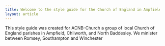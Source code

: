 ```yaml
---
title: Welcome to the style guide for the Church of England in Ampfield, Chilworth and North Baddesley
layout: article
---
```


This style guide was created for ACNB-Church a group of local Church of England parishes in Ampfield, Chilworth, and North Baddesley. We minister between Romsey, Southampton and Winchester

